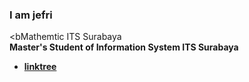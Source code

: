 ### I am jefri <br>
<bMathemtic ITS Surabaya</b> <br>
<b>Master's Student of Information System ITS Surabaya</b>

- [**linktree**](https://linktr.ee/jefrifrans)

